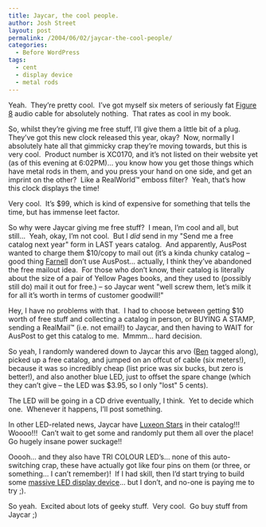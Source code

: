 ```yaml
---
title: Jaycar, the cool people.
author: Josh Street
layout: post
permalink: /2004/06/02/jaycar-the-cool-people/
categories:
  - Before WordPress
tags:
  - cent
  - display device
  - metal rods
---
```

Yeah.&nbsp; They&#8217;re pretty cool.&nbsp; I&#8217;ve got myself six meters of seriously fat [Figure 8][1] audio cable for absolutely nothing.&nbsp; That rates as cool in my book.

So, whilst they&#8217;re giving me free stuff, I&#8217;ll give them a little bit of a plug.&nbsp; They&#8217;ve got this new clock released this year, okay?&nbsp; Now, normally I absolutely hate all that gimmicky crap they&#8217;re moving towards, but this is very cool.&nbsp; Product number is XC0170, and it&#8217;s not listed on their website yet (as of this evening at 6:02PM)&#8230; you know how you get those things which have metal rods in them, and you press your hand on one side, and get an imprint on the other?&nbsp; Like a RealWorld&trade; emboss filter?&nbsp; Yeah, that&#8217;s how this clock displays the time!

Very cool.&nbsp; It&#8217;s $99, which is kind of expensive for something that tells the time, but has immense leet factor.

So why were Jaycar giving me free stuff?&nbsp; I mean, I&#8217;m cool and all, but still&#8230;&nbsp; Yeah, okay, I&#8217;m not cool.&nbsp; But I *did* send in my "Send me a free catalog next year" form in LAST years catalog.&nbsp; And apparently, AusPost wanted to charge them $10/copy to mail out (it&#8217;s a kinda chunky catalog &#8211; good thing [Farnell][2] don&#8217;t use AusPost&#8230; actually, I think they&#8217;ve abandoned the free mailout idea.&nbsp; For those who don&#8217;t know, their catalog is literally about the size of a pair of Yellow Pages books, and they used to (possibly still do) mail it out for free.) &#8211; so Jaycar went "well screw them, let&#8217;s milk it for all it&#8217;s worth in terms of customer goodwill!"

Hey, I have no problems with that.&nbsp; I had to choose between getting $10 worth of free stuff and collecting a catalog in person, or BUYING A STAMP, sending a RealMail&trade; (i.e. not email!) to Jaycar, and then having to WAIT for AusPost to get this catalog to me.&nbsp; Mmmm&#8230; hard decision.

So yeah, I randomly wandered down to Jaycar this arvo ([Ben][3] tagged along), picked up a free catalog, and jumped on an offcut of cable (six meters!), because it was so incredibly cheap (list price was six bucks, but zero is better!), and also another blue LED, just to offset the spare change (which they can&#8217;t give &#8211; the LED was $3.95, so I only "lost" 5 cents).

The LED will be going in a CD drive eventually, I think.&nbsp; Yet to decide which one.&nbsp; Whenever it happens, I&#8217;ll post something.

In other LED-related news, Jaycar have [Luxeon Stars][4] in their catalog!!! Woooo!!!&nbsp; Can&#8217;t wait to get some and randomly put them all over the place!&nbsp; Go hugely insane power suckage!!

Ooooh&#8230; and they also have TRI COLOUR LED&#8217;s&#8230; none of this auto-switching crap, these have actually got like four pins on them (or three, or something&#8230; I can&#8217;t remember)!&nbsp; If I had skill, then I&#8217;d start trying to build some [massive LED display device][5]&#8230; but I don&#8217;t, and no-one is paying me to try ;).

So yeah.&nbsp; Excited about lots of geeky stuff.&nbsp; Very cool.&nbsp; Go buy stuff from Jaycar ;)

 [1]: http://www1.jaycar.com.au/productView.asp?ID=WB1732
 [2]: http://international2.farnell.com/AU/
 [3]: http://cat-man.tk/
 [4]: http://www.lumileds.com/products/family.cfm?familyId=2
 [5]: http://entertainmentdesignmag.com/ar/lighting_radlite_ronan/